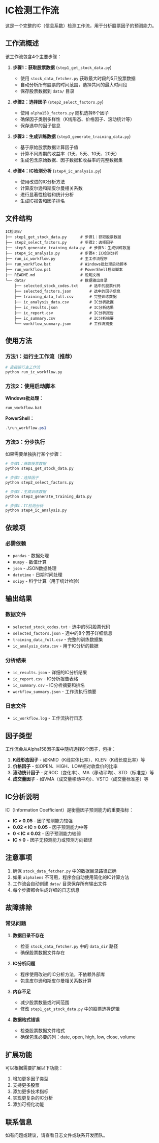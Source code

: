 # IC检测工作流

这是一个完整的IC（信息系数）检测工作流，用于分析股票因子的预测能力。

## 工作流概述

该工作流包含4个主要步骤：

1. **步骤1：获取股票数据** (`step1_get_stock_data.py`)
   - 使用 `stock_data_fetcher.py` 获取最大时段的5只股票数据
   - 自动分析所有股票的时间范围，选择共同的最大时间段
   - 保存股票数据到 `data/` 目录

2. **步骤2：选择因子** (`step2_select_factors.py`)
   - 使用 `alpha158_factors.py` 随机选择8个因子
   - 确保因子类别多样性（K线形态、价格因子、滚动统计等）
   - 保存选中的因子信息

3. **步骤3：生成训练数据** (`step3_generate_training_data.py`)
   - 基于原始股票数据计算因子值
   - 计算不同周期的收益率（1天、5天、10天、20天）
   - 生成包含原始数据、因子数据和收益率的完整数据集

4. **步骤4：IC检测分析** (`step4_ic_analysis.py`)
   - 使用改进的IC分析方法
   - 计算皮尔逊和斯皮尔曼相关系数
   - 进行显著性检验和统计分析
   - 生成IC报告和因子排名

## 文件结构

```
IC检测B/
├── step1_get_stock_data.py      # 步骤1：获取股票数据
├── step2_select_factors.py      # 步骤2：选择因子
├── step3_generate_training_data.py  # 步骤3：生成训练数据
├── step4_ic_analysis.py         # 步骤4：IC检测分析
├── run_ic_workflow.py           # 主工作流程序
├── run_workflow.bat             # Windows批处理启动脚本
├── run_workflow.ps1             # PowerShell启动脚本
├── README.md                    # 说明文档
└── data/                        # 数据输出目录
    ├── selected_stock_codes.txt     # 选中的股票代码
    ├── selected_factors.json        # 选中的因子信息
    ├── training_data_full.csv       # 完整训练数据
    ├── ic_analysis_data.csv         # IC分析数据
    ├── ic_results.json              # IC分析结果
    ├── ic_report.csv                # IC分析报告
    ├── ic_summary.csv               # IC分析摘要
    └── workflow_summary.json        # 工作流摘要
```

## 使用方法

### 方法1：运行主工作流（推荐）

```bash
# 直接运行主工作流
python run_ic_workflow.py
```

### 方法2：使用启动脚本

**Windows批处理：**
```cmd
run_workflow.bat
```

**PowerShell：**
```powershell
.\run_workflow.ps1
```

### 方法3：分步执行

如果需要单独执行某个步骤：

```bash
# 步骤1：获取股票数据
python step1_get_stock_data.py

# 步骤2：选择因子
python step2_select_factors.py

# 步骤3：生成训练数据
python step3_generate_training_data.py

# 步骤4：IC检测分析
python step4_ic_analysis.py
```

## 依赖项

### 必需依赖
- `pandas` - 数据处理
- `numpy` - 数值计算
- `json` - JSON数据处理
- `datetime` - 日期时间处理
- `scipy` - 科学计算（用于统计检验）

## 输出结果

### 数据文件
- `selected_stock_codes.txt` - 选中的5只股票代码
- `selected_factors.json` - 选中的8个因子详细信息
- `training_data_full.csv` - 完整的训练数据集
- `ic_analysis_data.csv` - 用于IC分析的数据

### 分析结果
- `ic_results.json` - 详细的IC分析结果
- `ic_report.csv` - IC分析报告表格
- `ic_summary.csv` - IC分析摘要和排名
- `workflow_summary.json` - 工作流执行摘要

### 日志文件
- `ic_workflow.log` - 工作流执行日志

## 因子类型

工作流会从Alpha158因子库中随机选择8个因子，包括：

1. **K线形态因子** - 如KMID（K线实体比率）、KLEN（K线长度比率）等
2. **价格因子** - 如OPEN、HIGH、LOW相对收盘价的比率
3. **滚动统计因子** - 如ROC（变化率）、MA（移动平均）、STD（标准差）等
4. **成交量因子** - 如VMA（成交量移动平均）、VSTD（成交量标准差）等

## IC分析说明

IC（Information Coefficient）是衡量因子预测能力的重要指标：

- **IC > 0.05** - 因子预测能力较强
- **0.02 < IC ≤ 0.05** - 因子预测能力中等
- **0 < IC ≤ 0.02** - 因子预测能力较弱
- **IC ≤ 0** - 因子无预测能力或预测方向错误

## 注意事项

1. 确保 `stock_data_fetcher.py` 中的数据目录路径正确
2. 如果 `alphalens` 不可用，程序会自动使用简化的IC计算方法
3. 工作流会自动创建 `data/` 目录保存所有输出文件
4. 每个步骤都会生成详细的日志信息

## 故障排除

### 常见问题

1. **数据目录不存在**
   - 检查 `stock_data_fetcher.py` 中的 `data_dir` 路径
   - 确保股票数据文件存在

2. **IC分析问题**
   - 程序使用改进的IC分析方法，不依赖外部库
   - 包含皮尔逊和斯皮尔曼相关系数计算

3. **内存不足**
   - 减少股票数量或时间范围
   - 修改 `step1_get_stock_data.py` 中的股票选择逻辑

4. **数据格式错误**
   - 检查股票数据文件格式
   - 确保包含必要的列：date, open, high, low, close, volume

## 扩展功能

可以根据需要扩展以下功能：

1. 增加更多因子类型
2. 支持更多股票
3. 添加更多技术指标
4. 实现更复杂的IC分析
5. 添加可视化功能

## 联系信息

如有问题或建议，请查看日志文件或联系开发团队。
